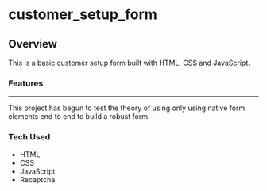 # customer_setup_form


## Overview

This is a basic customer setup form built with HTML, CSS and JavaScript. 


### Features
-------------------------------------------------
This project has begun to test the theory of using only using native form elements end to end to build a robust form.



### Tech Used 

- HTML 
- CSS
- JavaScript
- Recaptcha
